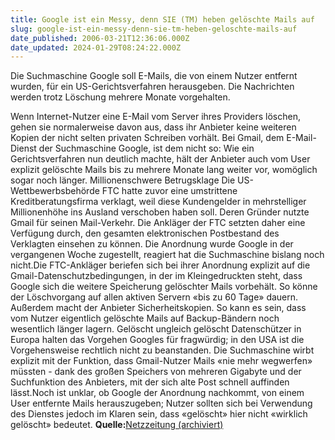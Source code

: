 ```yaml
---
title: Google ist ein Messy, denn SIE (TM) heben gelöschte Mails auf
slug: google-ist-ein-messy-denn-sie-tm-heben-geloschte-mails-auf
date_published: 2006-03-21T12:36:06.000Z
date_updated: 2024-01-29T08:24:22.000Z
---
```


Die Suchmaschine Google soll E-Mails, die von einem Nutzer entfernt wurden, für ein US-Gerichtsverfahren herausgeben. Die Nachrichten werden trotz Löschung mehrere Monate vorgehalten.

Wenn Internet-Nutzer eine E-Mail vom Server ihres Providers löschen, gehen sie normalerweise davon aus, dass ihr Anbieter keine weiteren Kopien der nicht selten privaten Schreiben vorhält. Bei Gmail, dem E-Mail-Dienst der Suchmaschine Google, ist dem nicht so: Wie ein Gerichtsverfahren nun deutlich machte, hält der Anbieter auch vom User explizit gelöschte Mails bis zu mehrere Monate lang weiter vor, womöglich sogar noch länger.
Millionenschwere Betrugsklage
Die US-Wettbewerbsbehörde FTC hatte zuvor eine umstrittene Kreditberatungsfirma verklagt, weil diese Kundengelder in mehrstelliger Millionenhöhe ins Ausland verschoben haben soll. Deren Gründer nutzte Gmail für seinen Mail-Verkehr. Die Ankläger der FTC setzten daher eine Verfügung durch, den gesamten elektronischen Postbestand des Verklagten einsehen zu können. Die Anordnung wurde Google in der vergangenen Woche zugestellt, reagiert hat die Suchmaschine bislang noch nicht.Die FTC-Ankläger beriefen sich bei ihrer Anordnung explizit auf die Gmail-Datenschutzbedingungen, in der im Kleingedruckten steht, dass Google sich die weitere Speicherung gelöschter Mails vorbehält. So könne der Löschvorgang auf allen aktiven Servern «bis zu 60 Tage» dauern. Außerdem macht der Anbieter Sicherheitskopien. So kann es sein, dass vom Nutzer eigentlich gelöschte Mails auf Backup-Bändern noch wesentlich länger lagern.
Gelöscht ungleich gelöscht
Datenschützer in Europa halten das Vorgehen Googles für fragwürdig; in den USA ist die Vorgehensweise rechtlich nicht zu beanstanden. Die Suchmaschine wirbt explizit mit der Funktion, dass Gmail-Nutzer Mails «nie mehr wegwerfen» müssten - dank des großen Speichers von mehreren Gigabyte und der Suchfunktion des Anbieters, mit der sich alte Post schnell auffinden lässt.Noch ist unklar, ob Google der Anordnung nachkommt, von einem User entfernte Mails herauszugeben; Nutzer sollten sich bei Verwendung des Dienstes jedoch im Klaren sein, dass «gelöscht» hier nicht «wirklich gelöscht» bedeutet.
**Quelle:**[Netzzeitung (archiviert)](http://web.archive.org/web/20060907100317/http://www.netzeitung.de:80/internet/388039.html)
